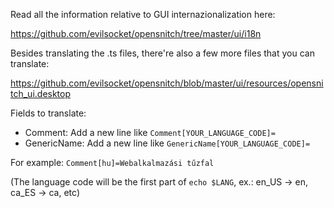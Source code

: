 Read all the information relative to GUI internazionalization here:

https://github.com/evilsocket/opensnitch/tree/master/ui/i18n

Besides translating the .ts files, there're also a few more files that you can translate:

https://github.com/evilsocket/opensnitch/blob/master/ui/resources/opensnitch_ui.desktop

Fields to translate:
- Comment: Add a new line like `Comment[YOUR_LANGUAGE_CODE]=`
- GenericName: Add a new line like `GenericName[YOUR_LANGUAGE_CODE]=`

For example: `Comment[hu]=Webalkalmazási tűzfal`

(The language code will be the first part of `echo $LANG`, ex.: en_US -> en, ca_ES -> ca, etc)

